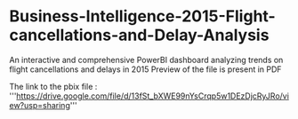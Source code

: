 # Business-Intelligence-2015-Flight-cancellations-and-Delay-Analysis
An interactive and comprehensive PowerBI dashboard analyzing trends on flight cancellations and delays in 2015
Preview of the file is present in PDF

The link to the pbix file : '''https://drive.google.com/file/d/13fSt_bXWE99nYsCrqp5w1DEzDjcRyJRo/view?usp=sharing'''
